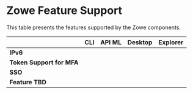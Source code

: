 # Zowe Feature Support

This table presents the features supported by the Zowe components.

|                         |**CLI**|**API ML**|**Desktop**|**Explorer**|
|-------------------------|-------|----------|-----------|------------|
|**IPv6**                 |       |          |           |            |
|**Token Support for MFA**|       |          |           |            |
|**SSO**                  |       |          |           |            |
|**Feature TBD**          |       |          |           |            |
